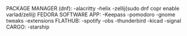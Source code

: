 PACKAGE MANAGER (dnf):
  -alacritty
  -helix
  -zellij(sudo dnf copr enable varlad/zellij)
FEDORA SOFTWARE APP:
  -Keepass
  -pomodoro
  -gnome tweaks
  -extensions
FLATHUB:
  -spotify
  -obs
  -thunderbird
  -kicad
  -signal
CARGO:
  -starship
